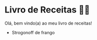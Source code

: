 # Livro de Receitas :man_cook:

Olá, bem vindo(a) ao meu livro de receitas! 

- Strogonoff de frango

